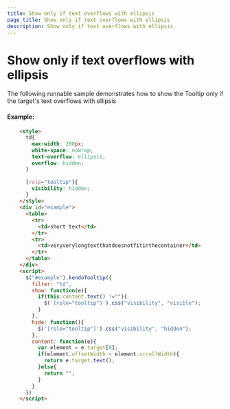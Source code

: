 ```yaml
---
title: Show only if text overflows with ellipsis
page_title: Show only if text overflows with ellipsis
description: Show only if text overflows with ellipsis
---
```


# Show only if text overflows with ellipsis

The following runnable sample demonstrates how to show the Tooltip only if the target's text overflows with ellipsis

#### Example:

```html
    <style>
      td{
        max-width: 200px;
        white-space: nowrap;
        text-overflow: ellipsis;
        overflow: hidden;
      }

      [role="tooltip"]{
        visibility: hidden;
      } 
    </style>
    <div id="example">
      <table>
        <tr>
          <td>short text</td>
        </tr>
        <tr>
          <td>veryverylongtextthatdoesnotfitinthecontainer</td>
        </tr>
      </table>
    </div>
    <script>
      $("#example").kendoTooltip({
        filter: "td",
        show: function(e){
          if(this.content.text() !=""){ 
            $('[role="tooltip"]').css("visibility", "visible");
          } 
        },
        hide: function(){
          $('[role="tooltip"]').css("visibility", "hidden");
        },
        content: function(e){
          var element = e.target[0];
          if(element.offsetWidth < element.scrollWidth){
            return e.target.text();
          }else{
            return "";
          }
        }
      })
    </script>
```